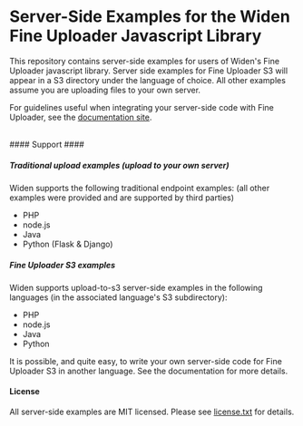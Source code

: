 # Server-Side Examples for the Widen Fine Uploader Javascript Library #

This repository contains server-side examples for users of Widen's Fine Uploader javascript library.  Server side examples
for Fine Uploader S3 will appear in a S3 directory under the language of choice.  All other examples assume you are
uploading files to your own server.

For guidelines useful when integrating your server-side code with Fine Uploader, see the [documentation site](http://docs.fineuploader.com).

<br/>
#### Support ####

##### Traditional upload examples (upload to your own server)
Widen supports the following traditional endpoint examples: (all other examples were provided and are supported by third parties)
* PHP
* node.js
* Java
* Python (Flask & Django)

##### Fine Uploader S3 examples
Widen supports upload-to-s3 server-side examples in the following languages (in the associated language's S3 subdirectory):
* PHP
* node.js
* Java
* Python

It is possible, and quite easy, to write your own server-side code for Fine Uploader S3 in another language.  See
the documentation for more details.

#### License ####
All server-side examples are MIT licensed.  Please see [license.txt](license.txt) for details.
